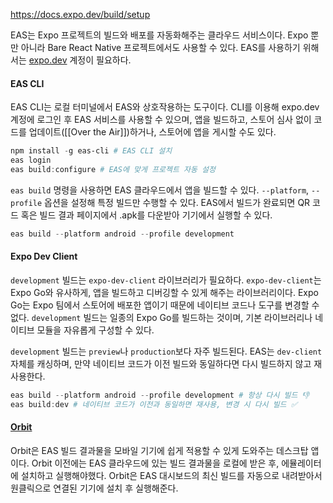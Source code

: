 https://docs.expo.dev/build/setup

EAS는 Expo 프로젝트의 빌드와 배포를 자동화해주는 클라우드 서비스이다. Expo 뿐만 아니라 Bare React Native 프로젝트에서도 사용할 수 있다. EAS를 사용하기 위해서는 [expo.dev](https://expo.dev/) 계정이 필요하다.

#### EAS CLI
EAS CLI는 로컬 터미널에서 EAS와 상호작용하는 도구이다. CLI를 이용해 expo.dev 계정에 로그인 후 EAS 서비스를 사용할 수 있으며, 앱을 빌드하고, 스토어 심사 없이 코드를 업데이트([[Over the Air]])하거나, 스토어에 앱을 게시할 수도 있다.
``` powershell
npm install -g eas-cli # EAS CLI 설치
eas login
eas build:configure # EAS에 맞게 프로젝트 자동 설정
```

`eas build` 명령을 사용하면 EAS 클라우드에서 앱을 빌드할 수 있다. `--platform`, `--profile` 옵션을 설정해 특정 빌드만 수행할 수 있다. EAS에서 빌드가 완료되면 QR 코드 혹은 빌드 결과 페이지에서 .apk를 다운받아 기기에서 실행할 수 있다.
``` powershell
eas build --platform android --profile development
```

#### Expo Dev Client
`development` 빌드는 `expo-dev-client` 라이브러리가 필요하다. `expo-dev-client`는 Expo Go와 유사하게, 앱을 빌드하고 디버깅할 수 있게 해주는 라이브러리이다. Expo Go는 Expo 팀에서 스토어에 배포한 앱이기 때문에 네이티브 코드나 도구를 변경할 수 없다. `development` 빌드는 일종의 Expo Go를 빌드하는 것이며, 기본 라이브러리나 네이티브 모듈을 자유롭게 구성할 수 있다.

`development` 빌드는 `preview`나 `production`보다 자주 빌드된다. EAS는 `dev-client` 자체를 캐싱하며, 만약 네이티브 코드가 이전 빌드와 동일하다면 다시 빌드하지 않고 재사용한다.
``` powershell
eas build --platform android --profile development # 항상 다시 빌드 👎
eas build:dev # 네이티브 코드가 이전과 동일하면 재사용, 변경 시 다시 빌드 ✅
```

#### [Orbit](https://docs.expo.dev/build/orbit/)
Orbit은 EAS 빌드 결과물을 모바일 기기에 쉽게 적용할 수 있게 도와주는 데스크탑 앱이다. Orbit 이전에는 EAS 클라우드에 있는 빌드 결과물을 로컬에 받은 후, 에뮬레이터에 설치하고 실행해야했다. Orbit은 EAS 대시보드의 최신 빌드를 자동으로 내려받아서 원클릭으로 연결된 기기에 설치 후 실행해준다.

